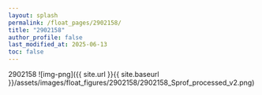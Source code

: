 ```yaml
---
layout: splash
permalink: /float_pages/2902158/
title: "2902158"
author_profile: false
last_modified_at: 2025-06-13
toc: false
---
```

 
2902158
![img-png]({{ site.url }}{{ site.baseurl }}/assets/images/float_figures/2902158/2902158_Sprof_processed_v2.png)